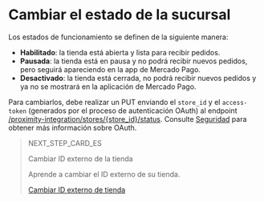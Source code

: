 # Cambiar el estado de la sucursal

Los estados de funcionamiento se definen de la siguiente manera:

* **Habilitado**: la tienda está abierta y lista para recibir pedidos.
* **Pausada**: la tienda está en pausa y no podrá recibir nuevos pedidos, pero seguirá apareciendo en la app de Mercado Pago.
* **Desactivado**: la tienda está cerrada, no podrá recibir nuevos pedidos y ya no se mostrará en la aplicación de Mercado Pago.

Para cambiarlos, debe realizar un PUT enviando el `store_id` y el `access-token` (generados por el proceso de autenticación OAuth) al endpoint [/proximity-integration/stores/{store_id}/status](https://www.mercadopago[FAKER][URL][DOMAIN]/developers/es/reference/mp_delivery/_proximity-integration_users_seller_id_stores/get). Consulte [Seguridad](https://www.mercadopago[FAKER][URL][DOMAIN]/developers/es/guides/security/oauth/introduction) para obtener más información sobre OAuth.

> NEXT_STEP_CARD_ES
>
> Cambiar ID externo de la tienda
>
> Aprende a cambiar el ID externo de su tienda.
>
> [Cambiar ID externo de tienda](https://www.mercadopago[FAKER][URL][DOMAIN]/developers/es/guides/mp-delivery/change-store-external-id)
